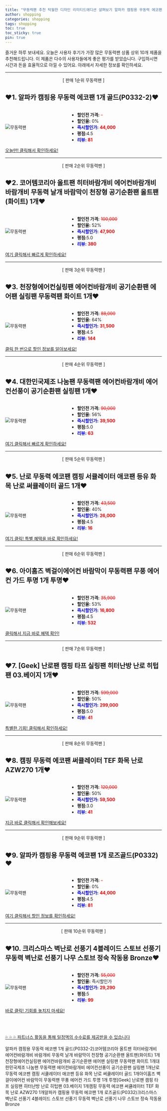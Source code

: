 ```yaml
---
title: "무동력팬 추천 탁월한 디자인 리미티드에디션 살펴보기 알파카 캠핑용 무동력 에코팬 1개"
author: shopping
categories: shopping
tags: shopping
toc: true
toc_sticky: true
pin: true
---
```

즐거운 하루 보내세요. 오늘은 사용자 후기가 가장 많은 무동력팬 상품 상위 10개 제품을 추천해드립니다. 이 제품은 다수의 사용자들에게 좋은 평가를 받았습니다. 구입하시면 시간과 돈을 효율적으로 아낄 수 있어요. 아래에서 자세한 정보를 확인하세요.

---
<p class="toplist" style="margin: 0 auto; display: block; width: fit-content;">[ 판매 1순위 무동력팬 ]</p>

<h2><strong>❤️1. 알파카 캠핑용 무동력 에코팬 1개 골드(P0332-2)❤️</strong></h2>

<div style="display: flex; align-items: center;">
    <div style="flex: 0.4;">
        <img src="https://thumbnail10.coupangcdn.com/thumbnails/remote/230x230ex/image/rs_quotation_api/eejg6vgy/cfa5e9036bf640cc8a0b9cb35ecd7567.jpg" alt="무동력팬" style="max-width: 100%;">
    </div>
    <div style="flex: 0.6; margin-left: 10px;">
        <ul>
            <li><strong>할인전 가격:</strong> <del style="color: red;">-</del></li>
            <li><strong>할인율:</strong> 0%</li>
            <li><span style='color:blue'><strong>즉시할인가:</strong></span> <span style='color:red'><strong>44,000</strong></span></li>
            <li><strong>평점:</strong>4.5</li>
            <li><span style='color:blue'><strong>리뷰:</strong></span> <span style='color:red'><strong>81</strong></span></li>
        </ul>
    </div>
</div>
<div class="center">
    <a href="https://William4Davisa.github.io?lptag=AF9450613&subid=githubio&pageKey=6643673694&traceid=V0-153&itemId=15196534030&vendorItemId=82417679518" class="myButton">
        오늘만! 클릭해서 확인하세요!
    </a>
</div>


---
<p class="toplist" style="margin: 0 auto; display: block; width: fit-content;">[ 판매 2순위 무동력팬 ]</p>

<h2><strong>❤️2. 코어템코리아 올트팬 히터바람개비 에어컨바람개비 바람개비 무동력 날개 바람막이 천장형 공기순환팬 올트팬(화이트) 1개❤️</strong></h2>

<div style="display: flex; align-items: center;">
    <div style="flex: 0.4;">
        <img src="https://thumbnail7.coupangcdn.com/thumbnails/remote/230x230ex/image/vendor_inventory/190d/742f27077377b35e34629d83eab23752fd45a9b10d47347eddc20efa1370.jpg" alt="무동력팬" style="max-width: 100%;">
    </div>
    <div style="flex: 0.6; margin-left: 10px;">
        <ul>
            <li><strong>할인전 가격:</strong> <del style="color: red;">100,000</del></li>
            <li><strong>할인율:</strong> 52%</li>
            <li><span style='color:blue'><strong>즉시할인가:</strong></span> <span style='color:red'><strong>47,900</strong></span></li>
            <li><strong>평점:</strong>5.0</li>
            <li><span style='color:blue'><strong>리뷰:</strong></span> <span style='color:red'><strong>380</strong></span></li>
        </ul>
    </div>
</div>
<div class="center">
    <a href="https://William4Davisa.github.io?lptag=AF9450613&subid=githubio&pageKey=7544597793&traceid=V0-153&itemId=19737526532&vendorItemId=86508789788" class="myButton">
        여기 클릭해서 빠르게 확인하세요!
    </a>
</div>


---
<p class="toplist" style="margin: 0 auto; display: block; width: fit-content;">[ 판매 3순위 무동력팬 ]</p>

<h2><strong>❤️3. 천장형에어컨실링팬 에어컨바람개비 공기순환팬 에어팬 실링팬 무동력팬 화이트 1개❤️</strong></h2>

<div style="display: flex; align-items: center;">
    <div style="flex: 0.4;">
        <img src="https://thumbnail8.coupangcdn.com/thumbnails/remote/230x230ex/image/vendor_inventory/bf3e/e000e4abfa1d3d82baecfb240d9c9c5868785af09b109cee42dde8005169.jpg" alt="무동력팬" style="max-width: 100%;">
    </div>
    <div style="flex: 0.6; margin-left: 10px;">
        <ul>
            <li><strong>할인전 가격:</strong> <del style="color: red;">88,000</del></li>
            <li><strong>할인율:</strong> 64%</li>
            <li><span style='color:blue'><strong>즉시할인가:</strong></span> <span style='color:red'><strong>31,500</strong></span></li>
            <li><strong>평점:</strong>4.5</li>
            <li><span style='color:blue'><strong>리뷰:</strong></span> <span style='color:red'><strong>144</strong></span></li>
        </ul>
    </div>
</div>
<div class="center">
    <a href="https://William4Davisa.github.io?lptag=AF9450613&subid=githubio&pageKey=6542946054&traceid=V0-153&itemId=14575102395&vendorItemId=82315938875" class="myButton">
        클릭 한 번으로 할인 정보를 알아보세요!
    </a>
</div>


---
<p class="toplist" style="margin: 0 auto; display: block; width: fit-content;">[ 판매 4순위 무동력팬 ]</p>

<h2><strong>❤️4. 대한민국제조 나눔팬 무동력팬 에어컨바람개비 에어컨선풍이 공기순환팬 실링팬 1개❤️</strong></h2>

<div style="display: flex; align-items: center;">
    <div style="flex: 0.4;">
        <img src="https://thumbnail10.coupangcdn.com/thumbnails/remote/230x230ex/image/vendor_inventory/3f5b/569bd8c5da63d7b6ab233cbbfc214852ba4293f18ce441386a3a1ac4a9c6.jpg" alt="무동력팬" style="max-width: 100%;">
    </div>
    <div style="flex: 0.6; margin-left: 10px;">
        <ul>
            <li><strong>할인전 가격:</strong> <del style="color: red;">90,000</del></li>
            <li><strong>할인율:</strong> 56%</li>
            <li><span style='color:blue'><strong>즉시할인가:</strong></span> <span style='color:red'><strong>39,500</strong></span></li>
            <li><strong>평점:</strong>5.0</li>
            <li><span style='color:blue'><strong>리뷰:</strong></span> <span style='color:red'><strong>63</strong></span></li>
        </ul>
    </div>
</div>
<div class="center">
    <a href="https://William4Davisa.github.io?lptag=AF9450613&subid=githubio&pageKey=5732556045&traceid=V0-153&itemId=9624774221&vendorItemId=75839404910" class="myButton">
        여기 클릭해서 빠르게 확인하세요!
    </a>
</div>


---
<p class="toplist" style="margin: 0 auto; display: block; width: fit-content;">[ 판매 5순위 무동력팬 ]</p>

<h2><strong>❤️5. 난로 무동력 에코팬 캠핑 서큘레이터 애코팬 등유 화목 난로 써큘레이터 골드 1개❤️</strong></h2>

<div style="display: flex; align-items: center;">
    <div style="flex: 0.4;">
        <img src="https://thumbnail6.coupangcdn.com/thumbnails/remote/230x230ex/image/vendor_inventory/91ae/45430d0faa63255c9f48b9bf5f024cbec6888395bf42b500095f383ef3b5.jpg" alt="무동력팬" style="max-width: 100%;">
    </div>
    <div style="flex: 0.6; margin-left: 10px;">
        <ul>
            <li><strong>할인전 가격:</strong> <del style="color: red;">43,500</del></li>
            <li><strong>할인율:</strong> 40%</li>
            <li><span style='color:blue'><strong>즉시할인가:</strong></span> <span style='color:red'><strong>26,000</strong></span></li>
            <li><strong>평점:</strong>4.5</li>
            <li><span style='color:blue'><strong>리뷰:</strong></span> <span style='color:red'><strong>16</strong></span></li>
        </ul>
    </div>
</div>
<div class="center">
    <a href="https://William4Davisa.github.io?lptag=AF9450613&subid=githubio&pageKey=7755250974&traceid=V0-153&itemId=6098021237&vendorItemId=73394414703" class="myButton">
        여기 클릭! 특별 혜택을 바로 확인하세요!
    </a>
</div>


---
<p class="toplist" style="margin: 0 auto; display: block; width: fit-content;">[ 판매 6순위 무동력팬 ]</p>

<h2><strong>❤️6. 아이홈즈 벽걸이에어컨 바람막이 무동력팬 무풍 에어컨 가드 투명 1개 투명❤️</strong></h2>

<div style="display: flex; align-items: center;">
    <div style="flex: 0.4;">
        <img src="https://thumbnail7.coupangcdn.com/thumbnails/remote/230x230ex/image/vendor_inventory/8181/cf658ccc1b79e2c673021417515f8ec543ac96912538d8cde45759b55964.jpg" alt="무동력팬" style="max-width: 100%;">
    </div>
    <div style="flex: 0.6; margin-left: 10px;">
        <ul>
            <li><strong>할인전 가격:</strong> <del style="color: red;">35,900</del></li>
            <li><strong>할인율:</strong> 53%</li>
            <li><span style='color:blue'><strong>즉시할인가:</strong></span> <span style='color:red'><strong>16,800</strong></span></li>
            <li><strong>평점:</strong>4.5</li>
            <li><span style='color:blue'><strong>리뷰:</strong></span> <span style='color:red'><strong>532</strong></span></li>
        </ul>
    </div>
</div>
<div class="center">
    <a href="https://William4Davisa.github.io?lptag=AF9450613&subid=githubio&pageKey=7188512499&traceid=V0-153&itemId=18144359941&vendorItemId=85935387658" class="myButton">
        클릭해서 지금 바로 혜택 확인!
    </a>
</div>


---
<p class="toplist" style="margin: 0 auto; display: block; width: fit-content;">[ 판매 7순위 무동력팬 ]</p>

<h2><strong>❤️7. [Geek] 난로팬 캠핑 타프 실링팬 히터난방 난로 히텁팬 03.베이지 1개❤️</strong></h2>

<div style="display: flex; align-items: center;">
    <div style="flex: 0.4;">
        <img src="https://thumbnail8.coupangcdn.com/thumbnails/remote/230x230ex/image/vendor_inventory/aa9f/a1f1a4c371e4633005d30322ba5c2f18354ecaac3c28e4b477609c49be32.png" alt="무동력팬" style="max-width: 100%;">
    </div>
    <div style="flex: 0.6; margin-left: 10px;">
        <ul>
            <li><strong>할인전 가격:</strong> <del style="color: red;">599,000</del></li>
            <li><strong>할인율:</strong> 50%</li>
            <li><span style='color:blue'><strong>즉시할인가:</strong></span> <span style='color:red'><strong>299,000</strong></span></li>
            <li><strong>평점:</strong>5.0</li>
            <li><span style='color:blue'><strong>리뷰:</strong></span> <span style='color:red'><strong>41</strong></span></li>
        </ul>
    </div>
</div>
<div class="center">
    <a href="https://William4Davisa.github.io?lptag=AF9450613&subid=githubio&pageKey=6924935691&traceid=V0-153&itemId=16736202510&vendorItemId=83918158003" class="myButton">
        특별한 기회! 클릭해서 확인하세요!
    </a>
</div>


---
<p class="toplist" style="margin: 0 auto; display: block; width: fit-content;">[ 판매 8순위 무동력팬 ]</p>

<h2><strong>❤️8. 캠핑 무동력 에코팬 써큘레이터 TEF 화목 난로 AZW270 1개❤️</strong></h2>

<div style="display: flex; align-items: center;">
    <div style="flex: 0.4;">
        <img src="https://thumbnail10.coupangcdn.com/thumbnails/remote/230x230ex/image/vendor_inventory/d087/f5aef3b4598a985c076f8981d15e397fd030dd0cf3e2f7aedc36767955f6.jpg" alt="무동력팬" style="max-width: 100%;">
    </div>
    <div style="flex: 0.6; margin-left: 10px;">
        <ul>
            <li><strong>할인전 가격:</strong> <del style="color: red;">120,000</del></li>
            <li><strong>할인율:</strong> 50%</li>
            <li><span style='color:blue'><strong>즉시할인가:</strong></span> <span style='color:red'><strong>59,500</strong></span></li>
            <li><strong>평점:</strong>3.0</li>
            <li><span style='color:blue'><strong>리뷰:</strong></span> <span style='color:red'><strong>41</strong></span></li>
        </ul>
    </div>
</div>
<div class="center">
    <a href="https://William4Davisa.github.io?lptag=AF9450613&subid=githubio&pageKey=7295505582&traceid=V0-153&itemId=18656032310&vendorItemId=81483689720" class="myButton">
        지금 바로 클릭해서 확인해보세요!
    </a>
</div>


---
<p class="toplist" style="margin: 0 auto; display: block; width: fit-content;">[ 판매 9순위 무동력팬 ]</p>

<h2><strong>❤️9. 알파카 캠핑용 무동력 에코팬 1개 로즈골드(P0332)❤️</strong></h2>

<div style="display: flex; align-items: center;">
    <div style="flex: 0.4;">
        <img src="https://thumbnail7.coupangcdn.com/thumbnails/remote/230x230ex/image/rs_quotation_api/ibswwud1/37b4089c723c4025ba5ffcba553a52a4.jpg" alt="무동력팬" style="max-width: 100%;">
    </div>
    <div style="flex: 0.6; margin-left: 10px;">
        <ul>
            <li><strong>할인전 가격:</strong> <del style="color: red;">-</del></li>
            <li><strong>할인율:</strong> 0%</li>
            <li><span style='color:blue'><strong>즉시할인가:</strong></span> <span style='color:red'><strong>44,000</strong></span></li>
            <li><strong>평점:</strong>4.5</li>
            <li><span style='color:blue'><strong>리뷰:</strong></span> <span style='color:red'><strong>81</strong></span></li>
        </ul>
    </div>
</div>
<div class="center">
    <a href="https://William4Davisa.github.io?lptag=AF9450613&subid=githubio&pageKey=6643673694&traceid=V0-153&itemId=15196534029&vendorItemId=82417679506" class="myButton">
        여기 클릭해서 할인 정보를 확인하세요!
    </a>
</div>


---
<p class="toplist" style="margin: 0 auto; display: block; width: fit-content;">[ 판매 10순위 무동력팬 ]</p>

<h2><strong>❤️10. 크리스마스 벽난로 선풍기 4블레이드 스토브 선풍기 무동력 벽난로 선풍기 나무 스토브 정숙 작동용 Bronze❤️</strong></h2>

<div style="display: flex; align-items: center;">
    <div style="flex: 0.4;">
        <img src="https://thumbnail8.coupangcdn.com/thumbnails/remote/230x230ex/image/vendor_inventory/5d05/d5c52359c09afae0089c5b7ab873c1b87a92af12be67b01818ca02b99648.jpg" alt="무동력팬" style="max-width: 100%;">
    </div>
    <div style="flex: 0.6; margin-left: 10px;">
        <ul>
            <li><strong>할인전 가격:</strong> <del style="color: red;">55,000</del></li>
            <li><strong>할인율:</strong> 즉시할인가</li>
            <li><span style='color:blue'><strong>즉시할인가:</strong></span> <span style='color:red'><strong>29,290</strong></span></li>
            <li><strong>평점:</strong>5</li>
            <li><span style='color:blue'><strong>리뷰:</strong></span> <span style='color:red'><strong>99</strong></span></li>
        </ul>
    </div>
</div>
<div class="center">
    <a href="https://William4Davisa.github.io?lptag=AF9450613&subid=githubio&pageKey=8080977712&traceid=V0-153&itemId=22785911229&vendorItemId=89820934376" class="myButton">
        바로 클릭! 기회를 놓치지 마세요!
    </a>
</div>

<br><br><br>[💦 💦 💦 파트너스 활동을 통해 일정액의 수수료를 제공받을 수 있습니다](https://link.coupang.com/a/bcpT2c)<br><br>알파카 캠핑용 무동력 에코팬 1개 골드(P0332-2)코어템코리아 올트팬 히터바람개비 에어컨바람개비 바람개비 무동력 날개 바람막이 천장형 공기순환팬 올트팬(화이트) 1개천장형에어컨실링팬 에어컨바람개비 공기순환팬 에어팬 실링팬 무동력팬 화이트 1개대한민국제조 나눔팬 무동력팬 에어컨바람개비 에어컨선풍이 공기순환팬 실링팬 1개난로 무동력 에코팬 캠핑 서큘레이터 애코팬 등유 화목 난로 써큘레이터 골드 1개아이홈즈 벽걸이에어컨 바람막이 무동력팬 무풍 에어컨 가드 투명 1개 투명[Geek] 난로팬 캠핑 타프 실링팬 히터난방 난로 히텁팬 03.베이지 1개캠핑 무동력 에코팬 써큘레이터 TEF 화목 난로 AZW270 1개알파카 캠핑용 무동력 에코팬 1개 로즈골드(P0332)크리스마스 벽난로 선풍기 4블레이드 스토브 선풍기 무동력 벽난로 선풍기 나무 스토브 정숙 작동용 Bronze